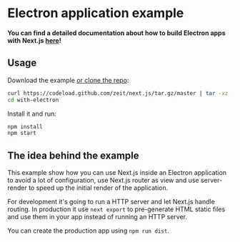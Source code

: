 # Electron application example

**You can find a detailed documentation about how to build Electron apps with Next.js [here](https://leo.im/2017/electron-next)!**

## Usage

Download the example [or clone the repo](https://github.com/zeit/next.js):

```bash
curl https://codeload.github.com/zeit/next.js/tar.gz/master | tar -xz --strip=2 next.js-master/examples/with-electron
cd with-electron
```

Install it and run:

```bash
npm install
npm start
```

## The idea behind the example

This example show how you can use Next.js inside an Electron application to avoid a lot of configuration, use Next.js router as view and use server-render to speed up the initial render of the application.

For development it's going to run a HTTP server and let Next.js handle routing. In production it use `next export` to pre-generate HTML static files and use them in your app instead of running an HTTP server.

You can create the production app using `npm run dist`.
